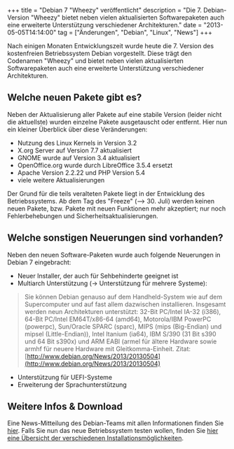+++
title       = "Debian 7 \"Wheezy\" veröffentlicht"
description = "Die 7. Debian-Version \"Wheezy\" bietet neben vielen aktualisierten Softwarepaketen auch eine erweiterte Unterstützung verschiedener Architekturen."
date        = "2013-05-05T14:14:00"
tag         = ["Änderungen", "Debian", "Linux", "News"]
+++

Nach einigen Monaten Entwicklungszeit wurde heute die 7. Version des kostenfreien Betriebssystem Debian vorgestellt. Diese trägt den Codenamen "Wheezy" und bietet neben vielen aktualisierten Softwarepaketen auch eine erweiterte Unterstützung verschiedener Architekturen.

<!--more-->

## Welche neuen Pakete gibt es?
Neben der Aktualisierung aller Pakete auf eine stabile Version (leider nicht die aktuellste) wurden einzelne Pakete ausgetauscht oder entfernt.
Hier nun ein kleiner Überblick über diese Veränderungen:

* Nutzung des Linux Kernels in Version 3.2
* X.org Server auf Version 7.7 aktualisiert
* GNOME wurde auf Version 3.4 aktualisiert
* OpenOffice.org wurde durch LibreOffice 3.5.4 ersetzt
* Apache Version 2.2.22 und PHP Version 5.4
* viele weitere Aktualisierungen

Der Grund für die teils veralteten Pakete liegt in der Entwicklung des Betriebssystems. Ab dem Tag des "Freeze" (--> 30. Juli) werden keinen neuen Pakete, bzw. Pakete mit neuen Funktionen mehr akzeptiert; nur noch Fehlerbehebungen und Sicherheitsaktualisierungen.

## Welche sonstigen Neuerungen sind vorhanden?
Neben den neuen Software-Paketen wurde auch folgende Neuerungen in Debian 7 eingebracht:

* Neuer Installer, der auch für Sehbehinderte geeignet ist
* Multiarch Unterstützung (-> Unterstützung für mehrere Systeme):

> Sie können Debian genauso auf dem Handheld-System wie auf dem Supercomputer und auf fast allem dazwischen installieren. Insgesamt werden neun Architekturen unterstützt: 32-Bit PC/Intel IA-32 (i386), 64-Bit PC/Intel EM64T/x86-64 (amd64), Motorola/IBM PowerPC (powerpc), Sun/Oracle SPARC (sparc), MIPS (mips (Big-Endian) und mipsel (Little-Endian)), Intel Itanium (ia64), IBM S/390 (31 Bit s390 und 64 Bit s390x) und ARM EABI (armel für ältere Hardware sowie armhf für neuere Hardware mit Gleitkomma-Einheit.
Zitat: [http://www.debian.org/News/2013/20130504](http://www.debian.org/News/2013/20130504)

* Unterstützung für UEFI-Systeme
* Erweiterung der Sprachunterstützung

## Weitere Infos & Download
Eine News-Mitteilung des Debian-Teams mit allen Informationen finden Sie [hier](http://www.debian.org/News/2013/20130504).
Falls Sie nun das neue Betriebssystem testen wollen, finden Sie [hier eine Übersicht der verschiedenen Installationsmöglichkeiten](http://www.debian.org/distrib/).